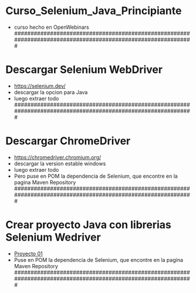 # Curso_Selenium_Java_Principiante
* curso hecho en OpenWebinars
#############################################################################################################
# Descargar Selenium WebDriver
* https://selenium.dev/
* descargar la opcion para Java
* luego extraer todo
#############################################################################################################
# Descargar ChromeDriver
* https://chromedriver.chromium.org/
* descargar la version estable windows
* luego extraer todo
* Pero puse en POM la dependencia de Selenium, que encontre en la pagina Maven Repository
#############################################################################################################
# Crear proyecto Java con librerias Selenium Wedriver
* [Proyecto 01]()
* Puse en POM la dependencia de Selenium, que encontre en la pagina Maven Repository
#############################################################################################################
